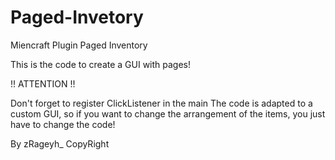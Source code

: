 # Paged-Invetory
Miencraft Plugin Paged Inventory

This is the code to create a GUI with pages!

!! ATTENTION !!

Don't forget to register ClickListener in the main 
The code is adapted to a custom GUI, so if you want to change the arrangement of the items, you just have to change the code!

By zRageyh_ 
CopyRight
